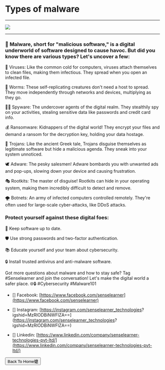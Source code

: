 # Types of malware

***

![](https://blogs.getcertifiedgetahead.com/wp-content/uploads/2020/06/Identifying-Malware-Types.png)

***

### 🤖 **Malware**, short for "malicious software," is a digital underworld of software designed to cause havoc. But did you know there are various types? Let's uncover a few:

🦠 Viruses: Like the common cold for computers, viruses attach themselves to clean files, making them infectious. They spread when you open an infected file.

🚀 Worms: These self-replicating creatures don't need a host to spread. They move independently through networks and devices, multiplying as they go.

🕵️‍♂️ Spyware: The undercover agents of the digital realm. They stealthily spy on your activities, stealing sensitive data like passwords and credit card info.

💰 Ransomware: Kidnappers of the digital world! They encrypt your files and demand a ransom for the decryption key, holding your data hostage.

🤖 Trojans: Like the ancient Greek tale, Trojans disguise themselves as legitimate software but hide a malicious agenda. They sneak into your system unnoticed.

🕊️ Adware: The pesky salesmen! Adware bombards you with unwanted ads and pop-ups, slowing down your device and causing frustration.

🎭 Rootkits: The master of disguise! Rootkits can hide in your operating system, making them incredibly difficult to detect and remove.

🌪️ Botnets: An army of infected computers controlled remotely. They're often used for large-scale cyber-attacks, like DDoS attacks.

### **Protect yourself against these digital foes:**

🔄 Keep software up to date.

🛡️ Use strong passwords and two-factor authentication.

📚 Educate yourself and your team about cybersecurity.

🔒 Install trusted antivirus and anti-malware software.

Got more questions about malware and how to stay safe? Tag #Senselearner and join the conversation! Let's make the digital world a safer place. 🌐🔒 #Cybersecurity #Malware101


- [] Facebook: [https://www.facebook.com/senselearner](https://www.facebook.com/senselearner)

- [] Instagram: [https://instagram.com/senselearner_technologies?
igshid=MzRlODBiNWFlZA==](https://instagram.com/senselearner_technologies?
igshid=MzRlODBiNWFlZA==)

- [] Linkedin: [https://www.linkedin.com/company/senselearner-technologies-pvt-ltd/](https://www.linkedin.com/company/senselearner-technologies-pvt-ltd/)





<button onclick="window.location.href='https://sec-fortress.github.io';">Back To Home螥</button>
